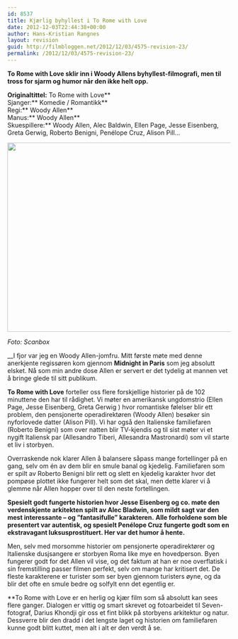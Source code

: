 ```yaml
---
id: 8537
title: Kjærlig byhyllest i To Rome with Love
date: 2012-12-03T22:44:38+00:00
author: Hans-Kristian Rangnes
layout: revision
guid: http://filmbloggen.net/2012/12/03/4575-revision-23/
permalink: /2012/12/03/4575-revision-23/
---
```

**To Rome with Love sklir inn i Woody Allens byhyllest-filmografi, men til tross for sjarm og humor når den ikke helt opp.<!--more-->**

**Originaltittel:** To Rome with Love**  
Sjanger:** Komedie / Romantikk**  
Regi:** Woody Allen**  
Manus:** Woody Allen**  
Skuespillere:** Woody Allen, Alec Baldwin, Ellen Page, Jesse Eisenberg, Greta Gerwig, Roberto Benigni, Penélope Cruz, Alison Pill&#8230;

<a href="http://filmbloggen.net/2012/06/30/kjaerlig-byhyllest-i-to-rome-with-love/dlfcpbm4/" rel="attachment wp-att-4577"><img class="alignnone size-full wp-image-4577" src="http://filmbloggen.net/wp-content/uploads//2012/06/dlfcpbm4.jpg" alt="" width="640" height="427" /></a>

_Foto: Scanbox_

__I fjor var jeg en Woody Allen-jomfru. Mitt første møte med denne anerkjente regissøren kom gjennom **Midnight in Paris** som jeg absolutt elsket. Nå som min andre dose Allen er servert er det tydelig at mannen vet å bringe glede til sitt publikum.

**To Rome with Love** forteller oss flere forskjellige historier på de 102 minuttene den har til rådighet. Vi møter en amerikansk ungdomstrio (Ellen Page, Jesse Eisenberg, Greta Gerwig ) hvor romantiske følelser blir ett problem, den pensjonerte operadirektøren (Woody Allen) besøker sin nyforlovede datter (Alison Pill). Vi har også den Italienske familiefaren (Roberto Benigni) som over natten blir TV-kjendis og til sist møter vi et nygift Italiensk par (Allesandro Tiberi, Allesandra Mastronardi) som vil starte et liv i storbyen.

Overraskende nok klarer Allen å balansere såpass mange fortellinger på en gang, selv om én av dem blir en smule banal og kjedelig. Familiefaren som er spilt av Roberto Benigni blir rett og slett en kjedelig karakter hvor det pompøse plottet ikke fungerer helt som det skal, men dette klarer vi å glemme når Allen hopper over til den neste fortellingen.

**Spesielt godt fungerte historien hvor Jesse Eisenberg og co. møte den verdenskjente arkitekten spilt av Alec Bladwin, som mildt sagt var den mest interessante – og ”fantasifulle” karakteren.** **Alle forholdene som ble presentert var autentisk, og spesielt Penélope Cruz fungerte godt som en ekstravagant luksusprostituert. Her var det humor å hente.**

Men, selv med morsomme historier om pensjonerte operadirektører og Italienske dusjsangere er storbyen Roma like mye en hovedperson. Byen fungerer godt for det Allen vil vise, og det faktum at han er noe overflatisk i sin fremstilling passer filmen perfekt, selv om mange har kritisert det. De fleste karakterene er turister som ser byen gjennom turisters øyne, og da blir det ofte en smule bedre og solfylt enn det egentlig er.

**To Rome with Love er en herlig og kjær film som så absolutt kan sees flere ganger. Dialogen er vittig og smart skrevet og fotoarbeidet til Seven-fotograf, Darius Khondji gir oss et fint blikk på storbyens arkitektur og natur. Dessverre blir den dradd i det lengste laget og historien om familiefaren kunne godt blitt kuttet, men alt i alt er den verdt å se.</p> 

<div class="video-shortcode">
</div>

 </strong>